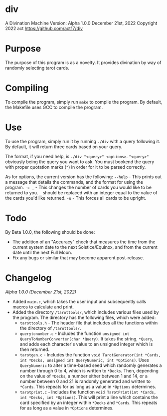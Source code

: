 # div
A Divination Machine
Version: Alpha 1.0.0
December 21st, 2022
Copyright 2022 act
https://github.com/act17/div

# Purpose
  The purpose of this program is as a novelty. It provides divination by way of randomly selecting tarot cards.

# Compiling
  To compile the program, simply run ``make`` to compile the program. By default, the Makefile uses GCC to compile the program.

# Use
  To use the program, simply run it by running ``./div`` with a query following it. By default, it will return three cards based on your query.

  The format, if you need help, is ``./div "<query>" <options>``. ``"<query>"`` obviously being the query you want to ask. You must bookend the query with proper quotation marks (``"``) in order for it to be parsed correctly.

  As for options, the current version has the following:
  ``--help`` - This prints out a message that details the commands, and the format for using the program.
  ``-c _`` - This changes the number of cards you would like to be returned to you. ``_`` should be replaced with an integer equal to the value of the cards you'd like returned.
  ``-u`` - This forces all cards to be upright.

# Todo
  By Beta 1.0.0, the following should be done:

  - The addition of an "Accuracy" check that measures the time from the current system date to the next Solstice/Equinox, and from the current date until the next Full Moon.
  - Fix any bugs or similar that may become apparent post-release.

# Changelog

  *Alpha 1.0.0 (December 21st, 2022)*
  - Added ``main.c``, which takes the user input and subsequently calls macros to calculate and print.
  - Added the directory ``/tarottools/``, which includes various files used by the program. The directory has the following files, which were added:
    - ``tarottools.h`` - The header file that includes all the functions within the directory of ``/tarottools/``.
    - ``querytonumber.c`` - Includes the function ``unsigned int QueryToNumberConverter(char *Query)``. It takes the string, ``*Query``, and adds each character's value to an unsigned integer which is then returned.
    - ``tarotgen.c`` - Includes the function ``void TarotGenerator(int *Cards, int *Decks, unsigned int QueryNumeric, int *Options)``. Uses ``QueryNumeric`` to alter a time-based seed which randomly generates a number through 0 to 4, which is written to ``*Decks``. Then, depending on the value of ``*Decks``, a number either between 1 and 14, or a number between 0 and 21 is randomly generated and written to ``*Cards``. This repeats for as long as a value in ``*Options`` determines.
    - ``tarotprint.c`` - Includes the function ``void TarotPrint(int *Cards, int *Decks, int *Options)``. This will print a line which contains the card specified by an integer within ``*Decks`` and ``*Cards``. This repeats for as long as a value in ``*Options`` determines.
